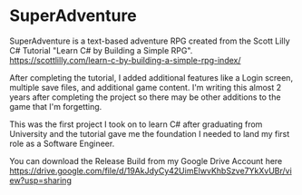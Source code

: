 # SuperAdventure 

SuperAdventure is a text-based adventure RPG created from the Scott Lilly C# Tutorial "Learn C# by Building a Simple RPG". 
https://scottlilly.com/learn-c-by-building-a-simple-rpg-index/

After completing the tutorial, I added additional features like a Login screen, multiple save files, and additional game content. I'm writing this almost 2 years after completing the project so there may be other additions to the game that I'm forgetting.

This was the first project I took on to learn C# after graduating from University and the tutorial gave me the foundation I needed to land my first role as a Software Engineer.

You can download the Release Build from my Google Drive Account here
https://drive.google.com/file/d/19AkJdyCy42UimElwvKhbSzve7YkXvUBr/view?usp=sharing
